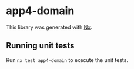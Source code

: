 # app4-domain

This library was generated with [Nx](https://nx.dev).

## Running unit tests

Run `nx test app4-domain` to execute the unit tests.
